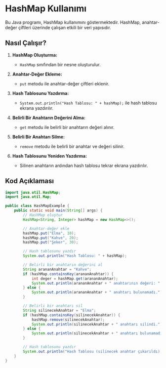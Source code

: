 # HashMap Kullanımı

Bu Java programı, HashMap kullanımını göstermektedir. HashMap, anahtar-değer çiftleri üzerinde çalışan etkili bir veri yapısıdır.

## Nasıl Çalışır?

1. **HashMap Oluşturma:**
    - `HashMap` sınıfından bir nesne oluşturulur.

2. **Anahtar-Değer Ekleme:**
    - `put` metodu ile anahtar-değer çiftleri eklenir.

3. **Hash Tablosunu Yazdırma:**
    - `System.out.println("Hash Tablosu: " + hashMap);` ile hash tablosu ekrana yazdırılır.

4. **Belirli Bir Anahtarın Değerini Alma:**
    - `get` metodu ile belirli bir anahtarın değeri alınır.

5. **Belirli Bir Anahtarı Silme:**
    - `remove` metodu ile belirli bir anahtar ve değeri silinir.

6. **Hash Tablosunu Yeniden Yazdırma:**
    - Silinen anahtarın ardından hash tablosu tekrar ekrana yazdırılır.

## Kod Açıklaması

```java
import java.util.HashMap;
import java.util.Map;

public class HashMapExample {
    public static void main(String[] args) {
        // HashMap oluştur
        HashMap<String, Integer> hashMap = new HashMap<>();

        // Anahtar-değer ekle
        hashMap.put("Elma", 10);
        hashMap.put("Kahve", 20);
        hashMap.put("Şeker", 30);

        // Hash tablosunu yazdır
        System.out.println("Hash Tablosu: " + hashMap);

        // Belirli bir anahtarın değerini al
        String arananAnahtar = "Kahve";
        if (hashMap.containsKey(arananAnahtar)) {
            int deger = hashMap.get(arananAnahtar);
            System.out.println(arananAnahtar + " anahtarının değeri: " + deger);
        } else {
            System.out.println(arananAnahtar + " anahtarı bulunamadı.");
        }

        // Belirli bir anahtarı sil
        String silinecekAnahtar = "Elma";
        if (hashMap.containsKey(silinecekAnahtar)) {
            hashMap.remove(silinecekAnahtar);
            System.out.println(silinecekAnahtar + " anahtarı silindi.");
        } else {
            System.out.println(silinecekAnahtar + " anahtarı bulunamadı.");
        }

        // Hash tablosunu yazdır
        System.out.println("Hash Tablosu (silinecek anahtar çıkarıldı): " + hashMap);
    }
}
